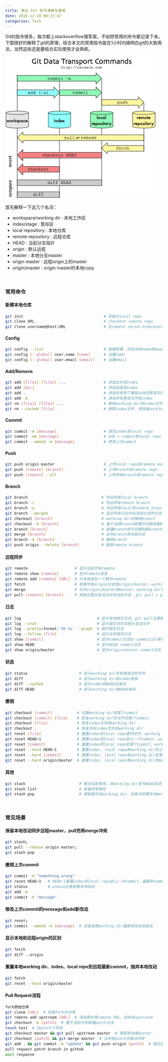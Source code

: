 ```yaml
---
title: 常见 Git 命令清单与使用
date: 2016-12-10 00:27:47
categories: Tech
---
```

Git的指令很多，每次都上stackoverflow搜答案，不如把常用的命令都记录下来。下图很好的解释了git的原理，结合本文的常用指令能在1小时内搞明白git的大致用法，当然这些还是要结合实际使用才会熟练。

![](/img/git_cheat_sheet/git.png)

<!-- more -->

首先解释一下这几个名词：
- workspace/working dir : 本地工作区
- index/stage           : 暂存区
- local repository      : 本地仓库
- remote repository     : 远程仓库
- HEAD                  : 当前分支指针
- origin                : 默认远程
- master                : 本地分支master
- origin master         : 远程origin上的master
- origin/master         : origin master的本地copy


​              

### 常用命令

#### 新建本地仓库
``` sh
git init                                    # 初始化local repo
git clone URL                               # checkout remote repo
git clone username@host:URL                 # 在remote server上checkout远程仓库
```

#### Config
``` sh
git config --list                           # 查看配置，包括当前name和email
git config [--global] user.name [name]      # 设置name
git config [--global] user.email [email]    # 设置email
```

#### Add/Remove
``` sh
git add [file1] [file2] ...                 # 添加文件至index
git add [dir]                               # 添加目录至index
git add .                                   # 添加所有除了删除以外的更改文件到index
git add -A                                  # 添加所有更改文件到index
git rm [file1] [file2] ...                  # 删除working dir和index文件
git rm --cached [file]                      # 删除index文件，但保留working dir
```

#### Commit
``` sh
git commit -m [message]                     # 提交index到local repo
git commit -am [message]                    # add + commit到local repo
git commit --amend -m [message]             # 修改上次commit
```

#### Push
``` sh
git push origin master                      # 上传local repo到remote master
git push [remote] [branch]                  # 上传branch到remote repo
git push [remote] --all                     # 上传所有branch到remote repo
```

#### Branch
``` sh
git branch                                 # 列出所有local branch
git branch -r                              # 列出所有remote branch
git branch -a                              # 列出所有local和remote branch
git branch --merged                        # 显示所有已合并到当前分支的分支
git checkout [branch]                      # working dir切换到branch 
git checkout -b [branch]                   # 基于当前branch新建并切换到新branch
git branch [branch]                        # 新建branch但不切换到新branch
git merge [branch]                         # 合并branch到当前分支
git branch -d [branch]                     # 删除branch
git push origin --delete [branch]          # 删除remote branch
```

#### 远程同步
``` sh
git remote                     # 显示当前所有remote
git remote show [remote]       # 显示remote信息
git remote add [remote] [URL]  # 为本地添加一个新的remote
git fetch                      # 获取所有origin分支到origin/master，working dir不变
git merge                      # 合并origin/master到master，working dir改变
git pull [remote] [branch]     # 获取远程分支且合并到当前分支. git pull = git fetch + git merge
```

#### 日志
``` sh
git log                                  # 显示本地提交日志，git pull后更新远程日志
git log --stat                           # 显示提交日志及相关变动文件
git log --pretty=format:'%h %s' --graph  # 图示提交日志
git log --follow [file]                  # 显示文件提交日志
git show [commit]                        # 显示commit日志by commitid(缩写也可以)
git show HEAD                            # 显示HEAD commit日志
git show origin/master                   # 显示origin/master commit日志
```

#### 状态
``` sh
git status                       # 显示working dir所有修改过的文件
git diff                         # 显示working dir和index差异
git diff --cached                # 显示index和HEAD的差异
git diff HEAD                    # 显示working dir和HEAD差异
```

#### 撤销
``` sh
git checkout [commit]           # 切换working dir到某个commit
git checkout [commit] [file]    # 恢复working dir的文件到某个commit
git checkout [file]             # 恢复index文件到working dir
git checkout .                  # 恢复所有index文件到working dir
git reset [file]                # 重置index和local repo里的文件，working dir不变
git reset HEAD~1                # 重置index和local repo到上一个commit，working dir不变
git reset [commit]              # 重置index和local repo到某个commit，working dir不变
git reset --hard HEAD~1         # 重置index, local repo和working dir到上一个commit，本地改变丢失
git reset --hard [commit]       # 重置index, local repo和working dir到某个commit，本地改变丢失
git reset --hard origin/master  # 重置index, local repo和working dir到master，本地改变丢失
```

#### 其他
``` sh
git stash                        # 暂存当前修改，将working dir至为HEAD状态
git stash list                   # 查看所有暂存
git stash pop                    # 提取暂存到working dir，如有冲突需手动merge
```

​                  

### 常见场景

#### 保留本地改动同步远程master，pull完再merge冲突

``` sh
git stash; 
git pull --rebase origin master; 
git stash pop
```

#### 撤销上次commit
``` sh
git commit -m "Something wrong"
git reset HEAD~1   # HEAD~1重置index和local repo到上一次commit，最新的commit取消
git status         # undo以后再查看本地改动
git add -A
git commit -m "message" 
```

#### 修改上次commit的message和add新改动
``` sh
git reset; 
git commit --amend -m [message]  # 注意会把working dir最新改动也加进去
```

#### 显示本地和远程origin的区别
``` sh
git fetch
git diff ..origin
```

#### 重置本地working dir、index、local repo到远程最新commit，抛弃本地改动
``` sh
git fetch
git reset --hard origin/master
```

#### Pull Request流程

```sh
fork原始仓库
git clone [URL]  # 抓取fork的仓库
git remote add upstream [URL]  # 添加原仓库remote URL，如命名upstream
git checkout -b [patch]  # 基于当前分支新建patch分支
touch test  # 在patch下开发
git checkout master && git pull upstream master  # 更新原仓库master
git checkout [patch] && git merge master  # 合并到patch并解决冲突
git add . && git commit -m "update" && git push origin [patch]  # 提交改动到自己仓库的patch分支
pull request patch branch in github
wait response
```

